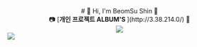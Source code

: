 

<div align=center>
# 🛫 Hi, I'm BeomSu Shin 🛬
</div>

<div align=center>
 📷 [<strong>개인 프로젝트 ALBUM'S </strong>](http://3.38.214.0/) 📸 
 </div>
 
 <div align=center>
  <img align="center" src="https://github-readme-stats.vercel.app/api/top-langs/?username=bum2us&theme=dracula&exclude_repo=clone-web-scrapper,clone-zoom&hide=Procfile&layout=com"/>
 </div>
 <div align=center>
  <img align="left" src="https://github-readme-stats.vercel.app/api?username=bum2us&show_icons=true&theme=dracula"/>  
 </div>

